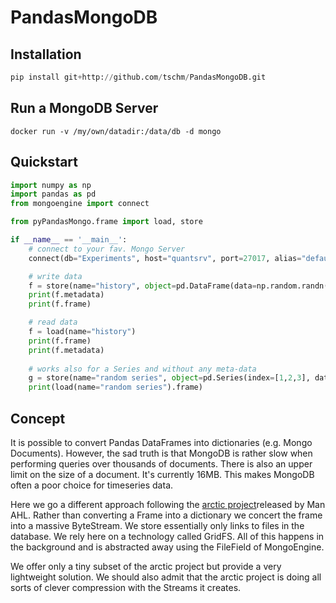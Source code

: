 # PandasMongoDB


## Installation
```python
pip install git+http://github.com/tschm/PandasMongoDB.git
```

## Run a MongoDB Server
```
docker run -v /my/own/datadir:/data/db -d mongo
```
## Quickstart
```python
import numpy as np
import pandas as pd
from mongoengine import connect

from pyPandasMongo.frame import load, store

if __name__ == '__main__':
    # connect to your fav. Mongo Server
    connect(db="Experiments", host="quantsrv", port=27017, alias="default")

    # write data
    f = store(name="history", object=pd.DataFrame(data=np.random.randn(2000,2000)), metadata={"A": "Thomas"})
    print(f.metadata)
    print(f.frame)

    # read data
    f = load(name="history")
    print(f.frame)
    print(f.metadata)
    
    # works also for a Series and without any meta-data
    g = store(name="random series", object=pd.Series(index=[1,2,3], data=[1,2,3]))
    print(load(name="random series").frame)
```
## Concept
It is possible to convert Pandas DataFrames into dictionaries (e.g. Mongo Documents).
However, the sad truth is that MongoDB is rather slow when performing queries over thousands of documents.
There is also an upper limit on the size of a document. It's currently 16MB. This makes
MongoDB often a poor choice for timeseries data. 

Here we go a different approach following the [arctic project](https://github.com/manahl/arctic)released by Man AHL.
Rather than converting a Frame into a dictionary we concert the frame into a massive ByteStream.
We store essentially only links to files in the database. We rely here on a technology called GridFS.
All of this happens in the background and is abstracted away using the FileField of MongoEngine.

We offer only a tiny subset of the arctic project but provide a very lightweight solution.
We should also admit that the arctic project is doing all sorts of clever compression with the Streams it creates.
